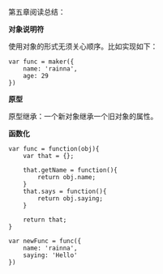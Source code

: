 第五章阅读总结：

**对象说明符**

使用对象的形式无须关心顺序。比如实现如下：

```
var func = maker({
    name: 'rainna',
    age: 29
})
```

**原型**
 
原型继承：一个新对象继承一个旧对象的属性。

**函数化**

```
var func = function(obj){
    var that = {};
    
    that.getName = function(){
        return obj.name;
    }
    that.says = function(){
        return obj.saying;
    }
    
    return that;
}

var newFunc = func({
    name: 'rainna',
    saying: 'Hello'
})
```


